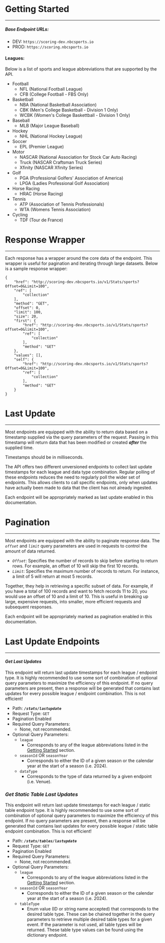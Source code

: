 # Getting Started
-----------------------------
##### Base Endpoint URLs:
- DEV: `https://scoring-dev.nbcsports.io`
- PROD: `https://scoring.nbcsports.io`

#### Leagues:
Below is a list of sports and league abbreviations that are supported by the API.

- Football
    - NFL (National Football League)
    - CFB (College Football - FBS Only)
- Basketball
    - NBA (National Basketball Association)
    - CBK (Men's College Basketball - Division 1 Only)
    - WCBK (Women's College Baskettball - Division 1 Only)
- Baseball
    - MLB (Major League Baseball)
- Hockey
    - NHL (National Hockey League)
- Soccer
    - EPL (Premier League)
- Motor
    - NASCAR (National Association for Stock Car Auto Racing)
    - Truck (NASCAR Craftsman Truck Series)
    - Xfinity (NASCAR Xfinity Series)
- Golf
    - PGA (Professional Golfers' Association of America)
    - LPGA (Ladies Professional Golf Association)
- Horse Racing
    - HRAC (Horse Racing)
- Tennis
    - ATP (Association of Tennis Professionals)
    - WTA (Womens Tennis Association)
- Cycling
    - TDF (Tour de France)

# Response Wrapper
----------------------
Each response has a wrapper around the core data of the endpoint. This wrapper is useful for pagination and iterating through large datasets.
Below is a sample response wrapper:

```
{
    "href": "http://scoring-dev.nbcsports.io/v1/Stats/sports?Offset=0&Limit=100",
    "ref": [
        "collection"
    ],
    "method": "GET",
    "offset": 0,
    "limit": 100,
    "size": 20,
    "first": {
        "href": "http://scoring-dev.nbcsports.io/v1/Stats/sports?offset=0&limit=100",
        "ref": [
            "collection"
        ],
        "method": "GET"
    },
    "values": [],
    "self": {
        "href": "http://scoring-dev.nbcsports.io/v1/Stats/sports?Offset=0&Limit=100",
        "ref": [
            "collection"
        ],
        "method": "GET"
    }
}
```

# Last Update
------------------------------
Most endpoints are equipped with the ability to return data based on a timestamp supplied via the query parameters of the request. Passing in this timestamp will return data that has been modified or created ***after*** the supplied time. 

Timestamps should be in milliseconds.

The API offers two different unversioned endpoints to collect last update timestamps for each league and data type combination. Regular polling of these endpoints reduces the need to regularly poll the wider set of endpoints. This allows clients to call specific endpoints, only when updates have actually been made to data that the client has not already ingested.

Each endpoint will be appropriately marked as last update enabled in this documentation.

# Pagination
------------------------------
Most endpoints are equipped with the ability to paginate response data. The *`offset`* and *`limit`* query parameters are used in requests to control the amount of data returned.

- *`Offset`*: Specifies the number of records to skip before starting to return rows. For example, an offset of 10 will skip the first 10 records.
- *`Limit`*: Specifies the maximum number of records to return. For instance, a limit of 5 will return at most 5 records.

Together, they help in retrieving a specific subset of data. For example, if you have a total of 100 records and want to fetch records 11 to 20, you would use an offset of 10 and a limit of 10.
This is useful in breaking up large, expensive requests, into smaller, more efficient requests and subsequent responses.

Each endpoint will be appropriately marked as pagination enabled in this documentation.

# Last Update Endpoints
--------------------
#### ***Get Last Updates***
This endpoint will return last update timestamps for each league / endpoint type. It is highly recommended to use some sort of combination of optional query parameters to maximize the efficiency of this endpoint. If no query parameters are present, then a response will be generated that contains last updates for every possible league / endpoint combination. This is not efficient!

- Path: ***`/stats/lastupdate`***
- Request Type: `GET`
- Pagination Enabled
- Required Query Parameters:
    - None, not recommended.
- Optional Query Parameters:
    - `league`
        - Corresponds to any of the league abbreviations listed in the [Getting Started](#getting-started) section.
    - `seasonId` OR `seasonYear`
        - Corresponds to either the ID of a given season or the calendar year at the start of a season (i.e. 2024).
    - `dataType`
        - Corresponds to the type of data returned by a given endpoint (i.e. Venue).

### ***Get Static Table Last Updates***
This endpoint will return last update timestamps for each league / static table endpoint type. It is highly recommended to use some sort of combination of optional query parameters to maximize the efficiency of this endpoint. If no query parameters are present, then a response will be generated that contains last updates for every possible league / static table endpoint combination. This is not efficient!

- Path: ***`/stats/tables/lastupdate`***
- Request Type: `GET`
- Pagination Enabled
- Required Query Parameters:
    - None, not recommended.
- Optional Query Parameters:
    - `league`
        - Corresponds to any of the league abbreviations listed in the [Getting Started](#getting-started) section.
    - `seasonId` OR `seasonYear`
        - Corresponds to either the ID of a given season or the calendar year at the start of a season (i.e. 2024).
    - `tableType`
        - Enum value (ID or string name accepted) that corresponds to the desired table type. These can be chained together in the query parameters to retrieve multiple desired table types for a given event. If the parameter is not used, all table types will be returned. These table type values can be found using the dictionary endpoint.